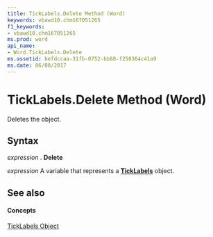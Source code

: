 ```yaml
---
title: TickLabels.Delete Method (Word)
keywords: vbawd10.chm167051265
f1_keywords:
- vbawd10.chm167051265
ms.prod: word
api_name:
- Word.TickLabels.Delete
ms.assetid: befdccaa-31fb-0752-bb88-f250364c41a9
ms.date: 06/08/2017
---
```



# TickLabels.Delete Method (Word)

Deletes the object.


## Syntax

 _expression_ . **Delete**

 _expression_ A variable that represents a **[TickLabels](ticklabels-object-word.md)** object.


## See also


#### Concepts


[TickLabels Object](ticklabels-object-word.md)

